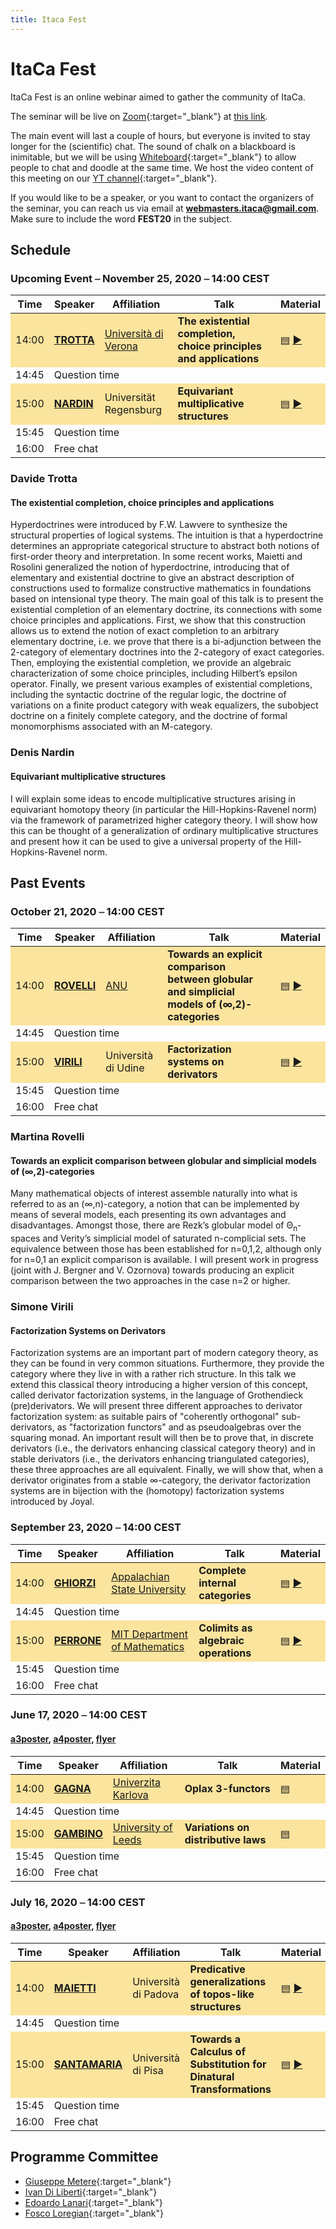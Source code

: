 ```yaml
---
title: Itaca Fest
---
```


# ItaCa Fest

ItaCa Fest is an online webinar aimed to gather the community of ItaCa. 

The seminar will be live on [Zoom](https://zoom.us){:target="_blank"} at <a href="https://us02web.zoom.us/j/83503300759?pwd=NTNSRzRadEo1a3Uyc3ZSM3FVOGd5Zz09">this link</a>.

The main event will last a couple of hours, but everyone is invited to stay longer for the (scientific) chat. The sound of chalk on a blackboard is inimitable, but we will be using [Whiteboard](https://whiteboardfox.com/){:target="_blank"} to allow people to chat and doodle at the same time. We host the video content of this meeting on our [YT channel](https://www.youtube.com/channel/UCKdVVjPg_dHhbIiuzLh4Llg){:target="_blank"}.

If you would like to be a speaker, or you want to contact the organizers of the seminar, you can reach us via email at **[webmasters.itaca@gmail.com](mailto:webmasters.itaca@gmail.com)**. Make sure to include the word __FEST20__ in the subject.

## Schedule

### Upcoming Event ⎯ November 25, 2020 ⎯ 14:00 CEST

<a name="fest3"></a>
<!-- #### [a3poster](a3poster.pdf), [a4poster](a4poster.pdf), [flyer](flyer.pdf) -->
<center>
<table>
  <thead>
    <tr>
      <th>Time</th>
      <th>Speaker</th>
      <th>Affiliation</th>
      <th>Talk</th>
      <th>Material</th>
    </tr>
  </thead>
  <tbody>
    <tr style="background-color:#fbe49d	">
      <td>14:00</td>
      <td><a href="" target="_blank"><strong>TROTTA</strong></a></td>
      <td><a href="">Università di Verona</a></td>
      <td><b>The existential completion, choice principles and applications</b></td>
      <td><a href="#trotta-abs">▤</a> <a href="" target="_blank">▶</a></td>
    </tr>
    <tr>
      <td>14:45</td>
      <td colspan="4">Question time </td>
    </tr>
    <tr style="background-color:#fbe49d">
      <td>15:00</td>
      <td><a href="" target="_blank"><strong>NARDIN</strong></a></td>
      <td>Universität Regensburg</td>
      <td><b>Equivariant multiplicative structures</b></td>
      <td><a href="#nardin-abs">▤</a> <a href="" target="_blank">▶</a></td>
    </tr>
    <tr>
      <td>15:45</td>
      <td colspan="4">Question time </td>
    </tr>
    <tr>
      <td>16:00</td>
      <td colspan="4">Free chat </td>
    </tr>
  </tbody>
</table>
</center>

<div id="trotta-abs"></div>

### Davide Trotta
#### The existential completion, choice principles and applications

Hyperdoctrines were introduced by F.W. Lawvere to synthesize the structural properties of logical systems. The intuition is that a hyperdoctrine determines an appropriate categorical structure to abstract both notions of first-order theory and interpretation. In some recent works, Maietti and Rosolini generalized the notion of hyperdoctrine, introducing that of elementary and existential doctrine to give an abstract description of constructions used to formalize constructive mathematics in foundations based on intensional type theory. The main goal of this talk is to present the existential completion of an elementary doctrine, its connections with some choice principles and applications. First, we show that this construction allows us to extend the notion of exact completion to an arbitrary elementary doctrine, i.e. we prove that there is a bi-adjunction between the 2-category of elementary doctrines into the 2-category of exact categories. Then, employing the existential completion, we provide an algebraic characterization of some choice principles, including Hilbert’s epsilon operator. Finally, we present various examples of existential completions, including the syntactic doctrine of the regular logic, the doctrine of variations on a finite product category with weak equalizers, the subobject doctrine on a finitely complete category, and the doctrine of formal monomorphisms associated with an M-category.

<div id="nardin-abs"></div>

### Denis Nardin
#### Equivariant multiplicative structures

I will explain some ideas to encode multiplicative structures arising in equivariant homotopy theory (in particular the Hill-Hopkins-Ravenel norm) via the framework of parametrized higher category theory. I will show how this can be thought of a generalization of ordinary multiplicative structures and present how it can be used to give a universal property of the Hill-Hopkins-Ravenel norm.



## Past Events

### October 21, 2020 ⎯ 14:00 CEST
<a name="fest3"></a>
<!-- #### [a3poster](a3poster.pdf), [a4poster](a4poster.pdf), [flyer](flyer.pdf) -->
<center>
<table>
  <thead>
    <tr>
      <th>Time</th>
      <th>Speaker</th>
      <th>Affiliation</th>
      <th>Talk</th>
      <th>Material</th>
    </tr>
  </thead>
  <tbody>
    <tr style="background-color:#fbe49d	">
      <td>14:00</td>
      <td><a href="https://maths.anu.edu.au/people/academics/martina-rovelli" target="_blank"><strong>ROVELLI</strong></a></td>
      <td><a href="https://www.anu.edu.au">ANU</a></td>
      <td><b>Towards an explicit comparison between globular and simplicial models of (∞,2)-categories</b></td>
      <td><a href="#rovelli-abs">▤</a> <a href="https://www.youtube.com/watch?v=JvViiA7WSqQ" target="_blank">▶</a></td>
    </tr>
    <tr>
      <td>14:45</td>
      <td colspan="4">Question time </td>
    </tr>
    <tr style="background-color:#fbe49d">
      <td>15:00</td>
      <td><a href="https://scholar.google.es/citations?user=TSbjyfUAAAAJ&hl=en" target="_blank"><strong>VIRILI</strong></a></td>
      <td>Università di Udine</td>
      <td><b>Factorization systems on derivators</b></td>
      <td><a href="#virili-abs">▤</a> <a href="https://www.youtube.com/watch?v=u41xr3VVv1A" target="_blank">▶</a></td>
    </tr>
    <tr>
      <td>15:45</td>
      <td colspan="4">Question time </td>
    </tr>
    <tr>
      <td>16:00</td>
      <td colspan="4">Free chat </td>
    </tr>
  </tbody>
</table>
</center>

<div id="rovelli-abs"></div>

### Martina Rovelli
#### Towards an explicit comparison between globular and simplicial models of (∞,2)-categories

Many mathematical objects of interest assemble naturally into what is referred to as an (∞,n)-category, a notion that can be implemented by means of several models, each presenting its own advantages and disadvantages. Amongst those, there are Rezk’s globular model of Θ<sub>n</sub>-spaces and Verity’s simplicial model of saturated n-complicial sets. The equivalence between those has been established for n=0,1,2, although only for n=0,1 an explicit comparison is available. I will present work in progress (joint with J. Bergner and V. Ozornova) towards producing an explicit comparison between the two approaches in the case n=2 or higher.

<div id="virili-abs"></div>

### Simone Virili
#### Factorization Systems on Derivators

Factorization systems are an important part of modern category theory, as they can be found in very common situations. Furthermore, they provide the category where they live in with a rather rich structure. In this talk we extend this classical theory introducing a higher version of this concept, called derivator factorization systems, in the language of Grothendieck (pre)derivators. We will present three different approaches to derivator factorization system: as suitable pairs of "coherently orthogonal" sub-derivators, as "factorization functors" and as pseudoalgebras over the squaring monad. An important result will then be to prove that, in discrete derivators (i.e., the derivators enhancing classical category theory) and in stable derivators (i.e., the derivators enhancing triangulated categories), these three approaches are all equivalent. Finally, we will show that, when a derivator originates from a stable ∞-category, the derivator factorization systems are in bijection with the (homotopy) factorization systems introduced by Joyal.

### September 23, 2020 ⎯ 14:00 CEST

<a name="fest3"></a>
<!-- #### [a3poster](a3poster.pdf), [a4poster](a4poster.pdf), [flyer](flyer.pdf) -->
<center>
<table>
  <thead>
    <tr>
      <th>Time</th>
      <th>Speaker</th>
      <th>Affiliation</th>
      <th>Talk</th>
      <th>Material</th>
    </tr>
  </thead>
  <tbody>
    <tr style="background-color:#fbe49d	">
      <td>14:00</td>
      <td><a href="https://compsci.appstate.edu/faculty-staff/dr-enrico-ghiorzi" target="_blank"><strong>GHIORZI</strong></a></td>
      <td><a href="">Appalachian State University</a></td>
      <td><b>Complete internal categories</b></td>
      <td><a href="#ghiorzi-abs">▤</a> <a href="https://youtu.be/K1J1gSU1rYs" target="_blank">▶</a></td>
    </tr>
    <tr>
      <td>14:45</td>
      <td colspan="4">Question time </td>
    </tr>
    <tr style="background-color:#fbe49d">
      <td>15:00</td>
      <td><a href="http://www.paoloperrone.org" target="_blank"><strong>PERRONE</strong></a></td>
      <td><a href="">MIT Department of Mathematics</a></td>
      <td><b>Colimits as algebraic operations</b></td>
      <td><a href="#perrone-abs">▤</a> <a href="https://youtu.be/ZJjcTHpHoZo" target="_blank">▶</a></td>
    </tr>
    <tr>
      <td>15:45</td>
      <td colspan="4">Question time </td>
    </tr>
    <tr>
      <td>16:00</td>
      <td colspan="4">Free chat </td>
    </tr>
  </tbody>
</table>
</center>

### June 17, 2020 ⎯ 14:00 CEST 
<a name="fest1"></a>
#### [a3poster](a3poster.pdf), [a4poster](a4poster.pdf), [flyer](flyer.pdf)
<center>
<table>
  <thead>
    <tr>
      <th>Time</th>
      <th>Speaker</th>
      <th>Affiliation</th>
      <th>Talk</th>
      <th>Material</th>
    </tr>
  </thead>
  <tbody>
    <tr style="background-color:#fbe49d	">
      <td>14:00</td>
      <td><a href="https://sites.google.com/view/andreagagna/home" target="_blank"><strong>GAGNA</strong></a></td>
      <td><a href="https://cuni.cz/uken-1.html">Univerzita Karlova</a></td>
      <td><b>Oplax 3-functors</b></td>
      <td><a href="a4poster.pdf">▤</a></td>
    </tr>
    <tr>
      <td>14:45</td>
      <td colspan="4">Question time </td>
    </tr>
    <tr style="background-color:#fbe49d">
      <td>15:00</td>
      <td><a href="http://www1.maths.leeds.ac.uk/~pmtng/" target="_blank"><strong>GAMBINO</strong></a></td>
      <td><a href="https://eps.leeds.ac.uk/maths">University of Leeds</a></td>
      <td><b>Variations on distributive laws</b></td>
      <td><a href="a4poster.pdf">▤</a></td>
    </tr>
    <tr>
      <td>15:45</td>
      <td colspan="4">Question time </td>
    </tr>
    <tr>
      <td>16:00</td>
      <td colspan="4">Free chat </td>
    </tr>
  </tbody>
</table>
</center>

### July 16, 2020 ⎯ 14:00 CEST
<a name="fest2"></a>
#### [a3poster](a3poster-2.pdf), [a4poster](a4poster-2.pdf), [flyer](flyer-2.pdf)

<center>
<table>
  <thead>
    <tr>
      <th>Time</th>
      <th>Speaker</th>
      <th>Affiliation</th>
      <th>Talk</th>
      <th>Material</th>
    </tr>
  </thead>
  <tbody>
    <tr style="background-color:#fbe49d">
      <td>14:00</td>
      <td><a href="https://www.math.unipd.it/~maietti/" target="_blank"><strong>MAIETTI</strong></a></td>
      <td>Università di Padova</td>
      <td><b>Predicative generalizations of topos-like structures</b></td>
      <td><a href="a4poster-2.pdf">▤</a> <a href="https://www.youtube.com/watch?v=1zrLKweanGY">▶</a></td>
    </tr>
    <tr>
      <td>14:45</td>
      <td colspan="4">Question time </td>
    </tr>
    <tr style="background-color:#fbe49d">
      <td>15:00</td>
      <td><a href="https://www.researchgate.net/profile/Alessio_Santamaria" target="_blank"><strong>SANTAMARIA</strong></a></td>
      <td>Università di Pisa</td>
      <td><b>Towards a Calculus of Substitution for Dinatural Transformations</b></td>
      <td><a href="a4poster-2.pdf">▤</a> <a href="https://www.youtube.com/watch?v=uMK92t4rblY">▶</a></td>
    </tr>
    <tr>
      <td>15:45</td>
      <td colspan="4">Question time </td>
    </tr>
    <tr>
      <td>16:00</td>
      <td colspan="4">Free chat </td>
    </tr>
  </tbody>
</table>
</center>

## Programme Committee

- [Giuseppe Metere](http://math.unipa.it/metere/){:target="_blank"}
- [Ivan Di Liberti](https://diliberti.github.io){:target="_blank"}
- [Edoardo Lanari](https://edolana.github.io){:target="_blank"}
- [Fosco Loregian](http://tetrapharmakon.github.io){:target="_blank"}
